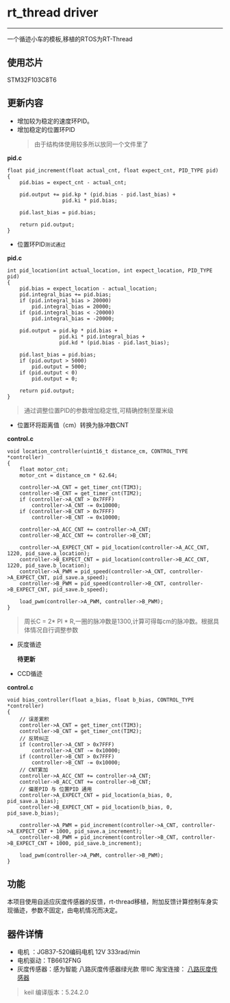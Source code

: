 # rt_thread driver
---

一个循迹小车的模板,移植的RTOS为RT-Thread

## 使用芯片
STM32F103C8T6

## 更新内容
* 增加较为稳定的速度环PID。
* 增加稳定的位置环PID
  >由于结构体使用较多所以放同一个文件里了

__pid.c__
```
float pid_increment(float actual_cnt, float expect_cnt, PID_TYPE pid)
{
    pid.bias = expect_cnt - actual_cnt;

    pid.output += pid.kp * (pid.bias - pid.last_bias) +
                  pid.ki * pid.bias;

    pid.last_bias = pid.bias;

    return pid.output;
}
```
* 位置环PID`测试通过`
  
__pid.c__
```
int pid_location(int actual_location, int expect_location, PID_TYPE pid)
{
    pid.bias = expect_location - actual_location;
    pid.integral_bias += pid.bias;
    if (pid.integral_bias > 20000)
        pid.integral_bias = 20000;
    if (pid.integral_bias < -20000)
        pid.integral_bias = -20000;

    pid.output = pid.kp * pid.bias +
                 pid.ki * pid.integral_bias +
                 pid.kd * (pid.bias - pid.last_bias);

    pid.last_bias = pid.bias;
    if (pid.output > 5000)
        pid.output = 5000;
    if (pid.output < 0)
        pid.output = 0;

    return pid.output;
}
```
>通过调整位置PID的参数增加稳定性,可精确控制至厘米级

* 位置环将距离值（cm）转换为脉冲数CNT

__control.c__
```
void location_controller(uint16_t distance_cm, CONTROL_TYPE *controller)
{
    float motor_cnt;
    motor_cnt = distance_cm * 62.64;

    controller->A_CNT = get_timer_cnt(TIM3);
    controller->B_CNT = get_timer_cnt(TIM2);
    if (controller->A_CNT > 0x7FFF)
        controller->A_CNT -= 0x10000;
    if (controller->B_CNT > 0x7FFF)
        controller->B_CNT -= 0x10000;

    controller->A_ACC_CNT += controller->A_CNT;
    controller->B_ACC_CNT += controller->B_CNT;

    controller->A_EXPECT_CNT = pid_location(controller->A_ACC_CNT, 1220, pid_save.a_location);
    controller->B_EXPECT_CNT = pid_location(controller->B_ACC_CNT, 1220, pid_save.b_location);
    controller->A_PWM = pid_speed(controller->A_CNT, controller->A_EXPECT_CNT, pid_save.a_speed);
    controller->B_PWM = pid_speed(controller->B_CNT, controller->B_EXPECT_CNT, pid_save.b_speed);

    load_pwm(controller->A_PWM, controller->B_PWM);
}
```
>周长C = 2* PI * R,一圈的脉冲数是1300,计算可得每cm的脉冲数。根据具体情况自行调整参数

* 灰度循迹

  __待更新__

* CCD循迹

__control.c__
```
void bias_controller(float a_bias, float b_bias, CONTROL_TYPE *controller)
{
    // 误差累积
    controller->A_CNT = get_timer_cnt(TIM3);
    controller->B_CNT = get_timer_cnt(TIM2);
    // 反转纠正
    if (controller->A_CNT > 0x7FFF)
        controller->A_CNT -= 0x10000;
    if (controller->B_CNT > 0x7FFF)
        controller->B_CNT -= 0x10000;
    // CNT累加
    controller->A_ACC_CNT += controller->A_CNT;
    controller->B_ACC_CNT += controller->B_CNT;
    // 偏差PID 与 位置PID 通用
    controller->A_EXPECT_CNT = pid_location(a_bias, 0, pid_save.a_bias);
    controller->B_EXPECT_CNT = pid_location(b_bias, 0, pid_save.b_bias);

    controller->A_PWM = pid_increment(controller->A_CNT, controller->A_EXPECT_CNT + 1000, pid_save.a_increment);
    controller->B_PWM = pid_increment(controller->B_CNT, controller->B_EXPECT_CNT + 1000, pid_save.b_increment);

    load_pwm(controller->A_PWM, controller->B_PWM);
}
```
  

## 功能
本项目使用自适应灰度传感器的反馈，rt-thread移植，附加反馈计算控制车身实现循迹，参数不固定，由电机情况而决定。

## 器件详情
* 电机 ：JGB37-520编码电机 12V 333rad/min
* 电机驱动：TB6612FNG
* 灰度传感器：感为智能 八路灰度传感器绿光款 带IIC 淘宝连接： [八路灰度传感器](https://item.taobao.com/item.htm?spm=a21n57.1.0.0.1103523crdpRAx&id=700000730878&ns=1&abbucket=0#detail)

>keil 编译版本：5.24.2.0


